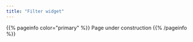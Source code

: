 ```yaml
---
title: "Filter widget"
---
```


{{% pageinfo color="primary" %}}
Page under construction
{{% /pageinfo %}}
